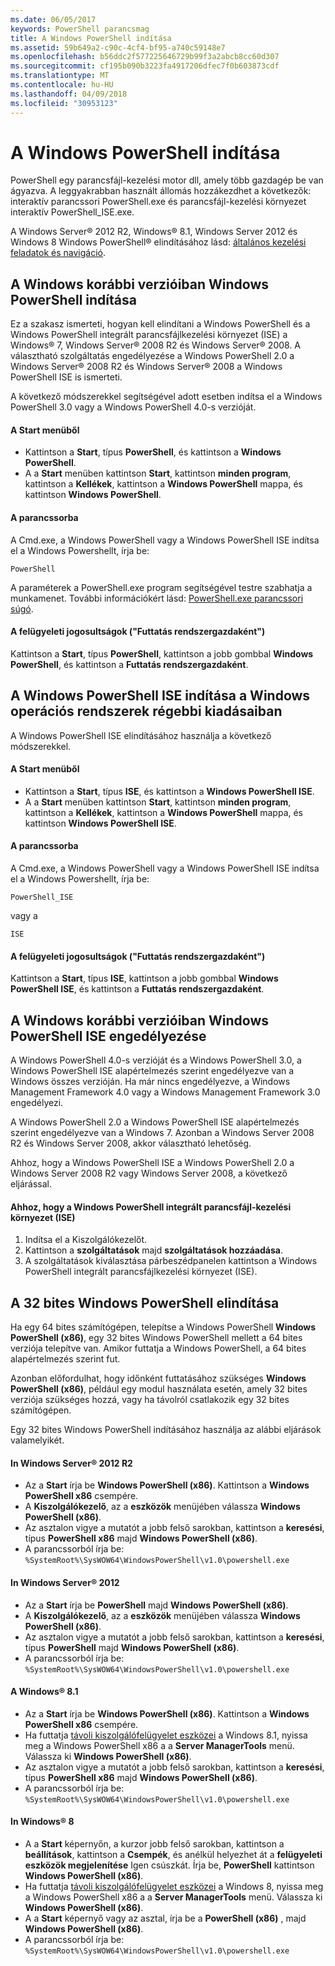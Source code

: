 ```yaml
---
ms.date: 06/05/2017
keywords: PowerShell parancsmag
title: A Windows PowerShell indítása
ms.assetid: 59b649a2-c90c-4cf4-bf95-a740c59148e7
ms.openlocfilehash: b56ddc2f577225646729b99f3a2abcb8cc60d307
ms.sourcegitcommit: cf195b090b3223fa4917206dfec7f0b603873cdf
ms.translationtype: MT
ms.contentlocale: hu-HU
ms.lasthandoff: 04/09/2018
ms.locfileid: "30953123"
---
```

# <a name="starting-windows-powershell"></a>A Windows PowerShell indítása
PowerShell egy parancsfájl-kezelési motor dll, amely több gazdagép be van ágyazva.  A leggyakrabban használt állomás hozzákezdhet a következők: interaktív parancssori PowerShell.exe és parancsfájl-kezelési környezet interaktív PowerShell_ISE.exe.

A Windows Server® 2012 R2, Windows® 8.1, Windows Server 2012 és Windows 8 Windows PowerShell® elindításához lásd: [általános kezelési feladatok és navigáció](http://technet.microsoft.com/library/hh831491.aspx).

## <a name="how-to-start-windows-powershell-on-earlier-versions-of-windows"></a>A Windows korábbi verzióiban Windows PowerShell indítása

Ez a szakasz ismerteti, hogyan kell elindítani a Windows PowerShell és a Windows PowerShell integrált parancsfájlkezelési környezet (ISE) a Windows® 7, Windows Server® 2008 R2 és Windows Server® 2008. A választható szolgáltatás engedélyezése a Windows PowerShell 2.0 a Windows Server® 2008 R2 és Windows Server® 2008 a Windows PowerShell ISE is ismerteti.

A következő módszerekkel segítségével adott esetben indítsa el a Windows PowerShell 3.0 vagy a Windows PowerShell 4.0-s verzióját.

#### <a name="from-the-start-menu"></a>A Start menüből

- Kattintson a **Start**, típus **PowerShell**, és kattintson a **Windows PowerShell**.
- A a **Start** menüben kattintson **Start**, kattintson **minden program**, kattintson a **Kellékek**, kattintson a **Windows PowerShell**  mappa, és kattintson **Windows PowerShell**.

#### <a name="at-the-command-prompt"></a>A parancssorba

A Cmd.exe, a Windows PowerShell vagy a Windows PowerShell ISE indítsa el a Windows Powershellt, írja be:

```
PowerShell
```

A paraméterek a PowerShell.exe program segítségével testre szabhatja a munkamenet. További információkért lásd: [PowerShell.exe parancssori súgó](../core-powershell/console/PowerShell.exe-Command-Line-Help.md).

#### <a name="with-administrative-privileges-run-as-administrator"></a>A felügyeleti jogosultságok ("Futtatás rendszergazdaként")

Kattintson a **Start**, típus **PowerShell**, kattintson a jobb gombbal **Windows PowerShell**, és kattintson a **Futtatás rendszergazdaként**.

## <a name="how-to-start-windows-powershell-ise-on-earlier-releases-of-windows"></a>A Windows PowerShell ISE indítása a Windows operációs rendszerek régebbi kiadásaiban

A Windows PowerShell ISE elindításához használja a következő módszerekkel.

#### <a name="from-the-start-menu"></a>A Start menüből

- Kattintson a **Start**, típus **ISE**, és kattintson a **Windows PowerShell ISE**.
- A a **Start** menüben kattintson **Start**, kattintson **minden program**, kattintson a **Kellékek**, kattintson a **Windows PowerShell**  mappa, és kattintson **Windows PowerShell ISE**.

#### <a name="at-the-command-prompt"></a>A parancssorba

A Cmd.exe, a Windows PowerShell vagy a Windows PowerShell ISE indítsa el a Windows Powershellt, írja be:

```
PowerShell_ISE
```

vagy a

```
ISE
```

#### <a name="with-administrative-privileges-run-as-administrator"></a>A felügyeleti jogosultságok ("Futtatás rendszergazdaként")

Kattintson a **Start**, típus **ISE**, kattintson a jobb gombbal **Windows PowerShell ISE**, és kattintson a **Futtatás rendszergazdaként**.

## <a name="how-to-enable-windows-powershell-ise-on-earlier-releases-of-windows"></a>A Windows korábbi verzióiban Windows PowerShell ISE engedélyezése

A Windows PowerShell 4.0-s verzióját és a Windows PowerShell 3.0, a Windows PowerShell ISE alapértelmezés szerint engedélyezve van a Windows összes verzióján. Ha már nincs engedélyezve, a Windows Management Framework 4.0 vagy a Windows Management Framework 3.0 engedélyezi.

A Windows PowerShell 2.0 a Windows PowerShell ISE alapértelmezés szerint engedélyezve van a Windows 7. Azonban a Windows Server 2008 R2 és Windows Server 2008, akkor választható lehetőség.

Ahhoz, hogy a Windows PowerShell ISE a Windows PowerShell 2.0 a Windows Server 2008 R2 vagy Windows Server 2008, a következő eljárással.

#### <a name="to-enable-windows-powershell-integrated-scripting-environment-ise"></a>Ahhoz, hogy a Windows PowerShell integrált parancsfájl-kezelési környezet (ISE)

1. Indítsa el a Kiszolgálókezelőt.
2. Kattintson a **szolgáltatások** majd **szolgáltatások hozzáadása**.
3. A szolgáltatások kiválasztása párbeszédpanelen kattintson a Windows PowerShell integrált parancsfájlkezelési környezet (ISE).

## <a name="starting-the-32-bit-version-of-windows-powershell"></a>A 32 bites Windows PowerShell elindítása

Ha egy 64 bites számítógépen, telepítse a Windows PowerShell **Windows PowerShell (x86)**, egy 32 bites Windows PowerShell mellett a 64 bites verziója telepítve van. Amikor futtatja a Windows PowerShell, a 64 bites alapértelmezés szerint fut.

Azonban előfordulhat, hogy időnként futtatásához szükséges **Windows PowerShell (x86)**, például egy modul használata esetén, amely 32 bites verziója szükséges hozzá, vagy ha távolról csatlakozik egy 32 bites számítógépen.

Egy 32 bites Windows PowerShell indításához használja az alábbi eljárások valamelyikét.

#### <a name="in-windows-server-2012-r2"></a>In Windows Server® 2012 R2

- Az a **Start** írja be **Windows PowerShell (x86)**. Kattintson a **Windows PowerShell x86** csempére.
- A **Kiszolgálókezelő**, az a **eszközök** menüjében válassza **Windows PowerShell (x86)**.
- Az asztalon vigye a mutatót a jobb felső sarokban, kattintson a **keresési**, típus **PowerShell x86** majd **Windows PowerShell (x86)**.
- A parancssorból írja be: `%SystemRoot%\SysWOW64\WindowsPowerShell\v1.0\powershell.exe`

#### <a name="in-windows-server-2012"></a>In Windows Server® 2012

- Az a **Start** írja be **PowerShell** majd **Windows PowerShell (x86)**.
- A **Kiszolgálókezelő**, az a **eszközök** menüjében válassza **Windows PowerShell (x86)**.
- Az asztalon vigye a mutatót a jobb felső sarokban, kattintson a **keresési**, típus **PowerShell** majd **Windows PowerShell (x86)**.
- A parancssorból írja be: `%SystemRoot%\SysWOW64\WindowsPowerShell\v1.0\powershell.exe`

#### <a name="in-windows-81"></a>A Windows® 8.1

- Az a **Start** írja be **Windows PowerShell (x86)**. Kattintson a **Windows PowerShell x86** csempére.
- Ha futtatja [távoli kiszolgálófelügyelet eszközei](http://go.microsoft.com/fwlink/?LinkID=304145) a Windows 8.1, nyissa meg a Windows PowerShell x86 a a **Server ManagerTools** menü.
  Válassza ki **Windows PowerShell (x86)**.
- Az asztalon vigye a mutatót a jobb felső sarokban, kattintson a **keresési**, típus **PowerShell x86** majd **Windows PowerShell (x86)**.
- A parancssorból írja be: `%SystemRoot%\SysWOW64\WindowsPowerShell\v1.0\powershell.exe`

#### <a name="in-windows-8"></a>In Windows® 8

- A a **Start** képernyőn, a kurzor jobb felső sarokban, kattintson a **beállítások**, kattintson a **Csempék**, és anélkül helyezhet át a **felügyeleti eszközök megjelenítése** Igen csúszkát. Írja be, **PowerShell** kattintson **Windows PowerShell (x86)**.
- Ha futtatja [távoli kiszolgálófelügyelet eszközei](http://www.microsoft.com/download/details.aspx?id=28972) a Windows 8, nyissa meg a Windows PowerShell x86 a a **Server ManagerTools** menü. Válassza ki **Windows PowerShell (x86)**.
- A a **Start** képernyő vagy az asztal, írja be a **PowerShell (x86)** , majd **Windows PowerShell (x86)**.
- A parancssorból írja be: `%SystemRoot%\SysWOW64\WindowsPowerShell\v1.0\powershell.exe`